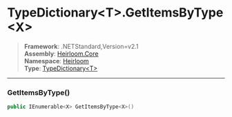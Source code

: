 # TypeDictionary\<T>.GetItemsByType\<X>

> **Framework**: .NETStandard,Version=v2.1  
> **Assembly**: [Heirloom.Core][0]  
> **Namespace**: [Heirloom][0]  
> **Type**: [TypeDictionary\<T>][1]  

--------------------------------------------------------------------------------

### GetItemsByType<X>()

```cs
public IEnumerable<X> GetItemsByType<X>()
```

[0]: ../Heirloom.Core.md
[1]: Heirloom.TypeDictionary[T].md
